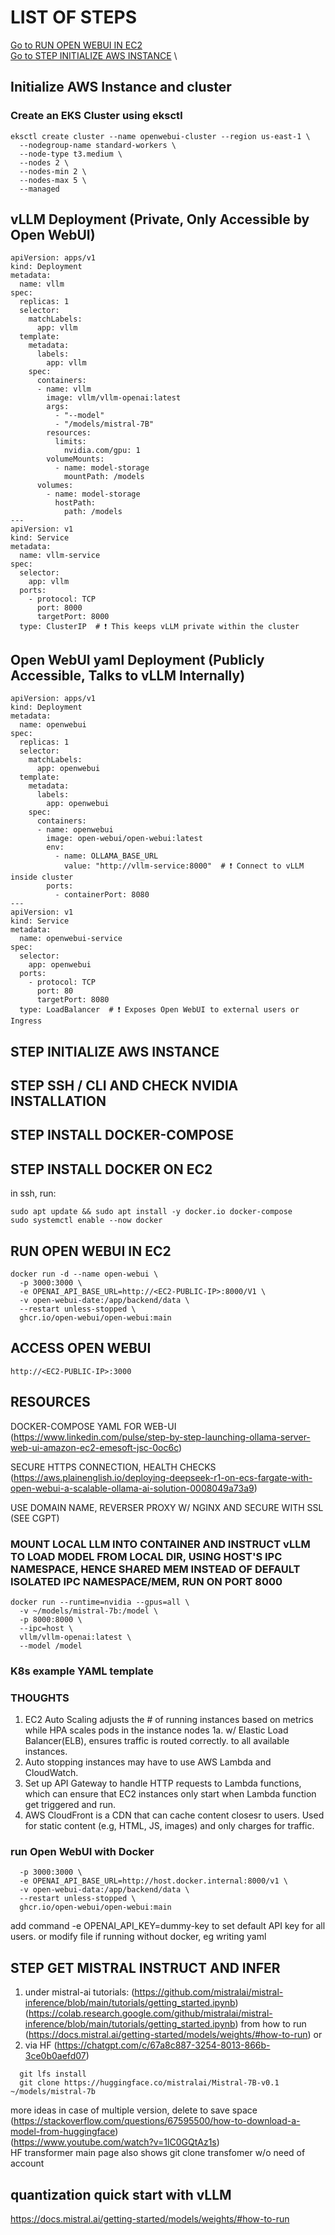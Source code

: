 # LIST OF STEPS
[Go to RUN OPEN WEBUI IN EC2](#run-open-webui-in-ec2) \
[Go to STEP INITIALIZE AWS INSTANCE](#STEP-INITIALIZE-AWS-INSTANCE) \

## Initialize AWS Instance and cluster
### Create an EKS Cluster using eksctl
```
eksctl create cluster --name openwebui-cluster --region us-east-1 \
  --nodegroup-name standard-workers \
  --node-type t3.medium \
  --nodes 2 \
  --nodes-min 2 \
  --nodes-max 5 \
  --managed

```

## vLLM Deployment (Private, Only Accessible by Open WebUI)
```
apiVersion: apps/v1
kind: Deployment
metadata:
  name: vllm
spec:
  replicas: 1
  selector:
    matchLabels:
      app: vllm
  template:
    metadata:
      labels:
        app: vllm
    spec:
      containers:
      - name: vllm
        image: vllm/vllm-openai:latest
        args:
          - "--model"
          - "/models/mistral-7B"
        resources:
          limits:
            nvidia.com/gpu: 1
        volumeMounts:
          - name: model-storage
            mountPath: /models
      volumes:
        - name: model-storage
          hostPath:
            path: /models
---
apiVersion: v1
kind: Service
metadata:
  name: vllm-service
spec:
  selector:
    app: vllm
  ports:
    - protocol: TCP
      port: 8000
      targetPort: 8000
  type: ClusterIP  # ❗ This keeps vLLM private within the cluster

```

## Open WebUI yaml Deployment (Publicly Accessible, Talks to vLLM Internally)
```
apiVersion: apps/v1
kind: Deployment
metadata:
  name: openwebui
spec:
  replicas: 1
  selector:
    matchLabels:
      app: openwebui
  template:
    metadata:
      labels:
        app: openwebui
    spec:
      containers:
      - name: openwebui
        image: open-webui/open-webui:latest
        env:
          - name: OLLAMA_BASE_URL
            value: "http://vllm-service:8000"  # ❗ Connect to vLLM inside cluster
        ports:
          - containerPort: 8080
---
apiVersion: v1
kind: Service
metadata:
  name: openwebui-service
spec:
  selector:
    app: openwebui
  ports:
    - protocol: TCP
      port: 80
      targetPort: 8080
  type: LoadBalancer  # ❗ Exposes Open WebUI to external users or Ingress
```

## STEP INITIALIZE AWS INSTANCE 

## STEP SSH / CLI AND CHECK NVIDIA INSTALLATION

## STEP INSTALL DOCKER-COMPOSE

## STEP INSTALL DOCKER ON EC2
in ssh, run:
```
sudo apt update && sudo apt install -y docker.io docker-compose
sudo systemctl enable --now docker
```

## RUN OPEN WEBUI IN EC2
```
docker run -d --name open-webui \
  -p 3000:3000 \
  -e OPENAI_API_BASE_URL=http://<EC2-PUBLIC-IP>:8000/V1 \
  -v open-webui-date:/app/backend/data \
  --restart unless-stopped \
  ghcr.io/open-webui/open-webui:main
```

## ACCESS OPEN WEBUI
```
http://<EC2-PUBLIC-IP>:3000
```

## RESOURCES
DOCKER-COMPOSE YAML FOR WEB-UI
(https://www.linkedin.com/pulse/step-by-step-launching-ollama-server-web-ui-amazon-ec2-emesoft-jsc-0oc6c)

SECURE HTTPS CONNECTION, HEALTH CHECKS
(https://aws.plainenglish.io/deploying-deepseek-r1-on-ecs-fargate-with-open-webui-a-scalable-ollama-ai-solution-0008049a73a9)

USE DOMAIN NAME, REVERSER PROXY W/ NGINX AND SECURE WITH SSL (SEE CGPT)

### MOUNT LOCAL LLM INTO CONTAINER AND INSTRUCT vLLM TO LOAD MODEL FROM LOCAL DIR, USING HOST'S IPC NAMESPACE, HENCE SHARED MEM INSTEAD OF DEFAULT ISOLATED IPC NAMESPACE/MEM, RUN ON PORT 8000
```
docker run --runtime=nvidia --gpus=all \
  -v ~/models/mistral-7b:/model \
  -p 8000:8000 \
  --ipc=host \
  vllm/vllm-openai:latest \
  --model /model
```
### K8s example YAML template

### THOUGHTS
1. EC2 Auto Scaling adjusts the # of running instances based on metrics while
   HPA scales pods in the instance nodes
   1a. w/ Elastic Load Balancer(ELB), ensures traffic is routed correctly.
       to all available instances.
3. Auto stopping instances may have to use AWS Lambda and CloudWatch.
4. Set up API Gateway to handle HTTP requests to Lambda functions, which can ensure
   that EC2 instances only start when Lambda function get triggered and run.
5. AWS CloudFront is a CDN that can cache content closesr to users.
   Used for static content (e.g, HTML, JS, images) and only charges for traffic.


### run Open WebUI with Docker
``` docker run -d --name open-webui \
  -p 3000:3000 \
  -e OPENAI_API_BASE_URL=http://host.docker.internal:8000/v1 \
  -v open-webui-data:/app/backend/data \
  --restart unless-stopped \
  ghcr.io/open-webui/open-webui:main
```
add command -e OPENAI_API_KEY=dummy-key to set default API key for all users.
or 
modify file if running without docker, eg writing yaml



## STEP GET MISTRAL INSTRUCT AND INFER

1. under mistral-ai tutorials: (https://github.com/mistralai/mistral-inference/blob/main/tutorials/getting_started.ipynb) \
   (https://colab.research.google.com/github/mistralai/mistral-inference/blob/main/tutorials/getting_started.ipynb)
   from how to run (https://docs.mistral.ai/getting-started/models/weights/#how-to-run)
or
3. via HF
(https://chatgpt.com/c/67a8c887-3254-8013-866b-3ce0b0aefd07)
```
  git lfs install
  git clone https://huggingface.co/mistralai/Mistral-7B-v0.1 ~/models/mistral-7b
```
more ideas in case of multiple version, delete to save space
(https://stackoverflow.com/questions/67595500/how-to-download-a-model-from-huggingface) \
(https://www.youtube.com/watch?v=1lC0GQtAz1s) \
HF transformer main page also shows git clone transfomer w/o need of account

## quantization quick start with vLLM
https://docs.mistral.ai/getting-started/models/weights/#how-to-run


